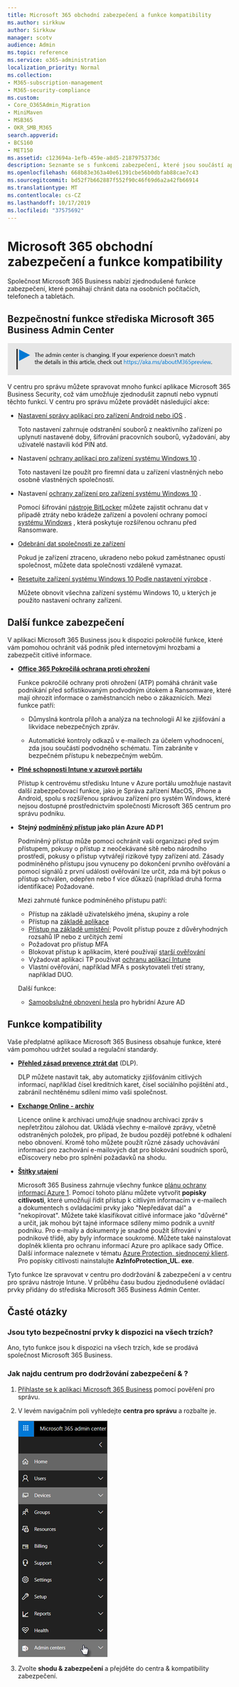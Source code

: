```yaml
---
title: Microsoft 365 obchodní zabezpečení a funkce kompatibility
ms.author: sirkkuw
author: Sirkkuw
manager: scotv
audience: Admin
ms.topic: reference
ms.service: o365-administration
localization_priority: Normal
ms.collection:
- M365-subscription-management
- M365-security-compliance
ms.custom:
- Core_O365Admin_Migration
- MiniMaven
- MSB365
- OKR_SMB_M365
search.appverid:
- BCS160
- MET150
ms.assetid: c123694a-1efb-459e-a8d5-2187975373dc
description: Seznamte se s funkcemi zabezpečení, které jsou součástí aplikace Microsoft 365 Business.
ms.openlocfilehash: 668b83e363a40e61391cbe56b0dbfab88cae7c43
ms.sourcegitcommit: bd52f7b662887f552f90c46f69d6a2a42fb66914
ms.translationtype: MT
ms.contentlocale: cs-CZ
ms.lasthandoff: 10/17/2019
ms.locfileid: "37575692"
---
```

# <a name="microsoft-365-business-security-and-compliance-features"></a>Microsoft 365 obchodní zabezpečení a funkce kompatibility

Společnost Microsoft 365 Business nabízí zjednodušené funkce zabezpečení, které pomáhají chránit data na osobních počítačích, telefonech a tabletách.
    
## <a name="microsoft-365-business-admin-center-security-features"></a>Bezpečnostní funkce střediska Microsoft 365 Business Admin Center

[![Popisek vám dá vědět, že se centrum pro správu mění a další podrobnosti naleznete na aka.ms/aboutM365preview.](media/m365admincenterchanging.png)](https://docs.microsoft.com/office365/admin/microsoft-365-admin-center-preview)

V centru pro správu můžete spravovat mnoho funkcí aplikace Microsoft 365 Business Security, což vám umožňuje zjednodušit zapnutí nebo vypnutí těchto funkcí. V centru pro správu můžete provádět následující akce:
  
  
- [Nastavení správy aplikací pro zařízení Android nebo iOS](app-protection-settings-for-android-and-ios.md) . 
    
    Toto nastavení zahrnuje odstranění souborů z neaktivního zařízení po uplynutí nastavené doby, šifrování pracovních souborů, vyžadování, aby uživatelé nastavili kód PIN atd.
    
- Nastavení [ochrany aplikací pro zařízení systému Windows 10](protection-settings-for-windows-10-devices.md) . 
    
    Toto nastavení lze použít pro firemní data u zařízení vlastněných nebo osobně vlastněných společností.
    
- Nastavení [ochrany zařízení pro zařízení systému Windows 10](protection-settings-for-windows-10-pcs.md) . 
    
    Pomocí šifrování [nástroje BitLocker](https://go.microsoft.com/fwlink/p/?linkid=871405) můžete zajistit ochranu dat v případě ztráty nebo krádeže zařízení a povolení ochrany pomocí [systému Windows](https://go.microsoft.com/fwlink/p/?linkid=871404) , která poskytuje rozšířenou ochranu před Ransomware. 
    
- [Odebrání dat společnosti ze zařízení](remove-company-data.md)
    
    Pokud je zařízení ztraceno, ukradeno nebo pokud zaměstnanec opustí společnost, můžete data společnosti vzdáleně vymazat.
    
- [Resetujte zařízení systému Windows 10 Podle nastavení výrobce](reset-devices-to-factory-settings.md) . 
    
    Můžete obnovit všechna zařízení systému Windows 10, u kterých je použito nastavení ochrany zařízení.
    
## <a name="additional-security-features"></a>Další funkce zabezpečení 

V aplikaci Microsoft 365 Business jsou k dispozici pokročilé funkce, které vám pomohou ochránit váš podnik před internetovými hrozbami a zabezpečit citlivé informace.
  
- **[Office 365 Pokročilá ochrana proti ohrožení](https://support.office.com/article/e100fe7c-f2a1-4b7d-9e08-622330b83653)**
    
    Funkce pokročilé ochrany proti ohrožení (ATP) pomáhá chránit vaše podnikání před sofistikovaným podvodným útokem a Ransomware, které mají ohrozit informace o zaměstnancích nebo o zákaznících. Mezi funkce patří:
    
  - Důmyslná kontrola příloh a analýza na technologii AI ke zjišťování a likvidace nebezpečných zpráv.
    
  - Automatické kontroly odkazů v e-mailech za účelem vyhodnocení, zda jsou součástí podvodného schématu. Tím zabráníte v bezpečném přístupu k nebezpečným webům.

- **[Plné schopnosti Intune v azurově portálu](https://go.microsoft.com/fwlink/p/?linkid=871403)**
    
    Přístup k centrovému středisku Intune v Azure portálu umožňuje nastavit další zabezpečovací funkce, jako je Správa zařízení MacOS, iPhone a Android, spolu s rozšířenou správou zařízení pro systém Windows, které nejsou dostupné prostřednictvím společnosti Microsoft 365 centrum pro správu podniku.
- **Stejný [podmíněný přístup](https://docs.microsoft.com/en-us/azure/active-directory/conditional-access/overview) jako plán Azure AD P1**

    Podmíněný přístup může pomoci ochránit vaši organizaci před svým přístupem, pokusy o přístup z neočekávané sítě nebo národního prostředí, pokusy o přístup vytvářejí rizikové typy zařízení atd. Zásady podmíněného přístupu jsou vynuceny po dokončení prvního ověřování a pomocí signálů z první události ověřování lze určit, zda má být pokus o přístup schválen, odepřen nebo f více důkazů (například druhá forma identifikace) Požadované.

    Mezi zahrnuté funkce podmíněného přístupu patří:

    - Přístup na základě uživatelského jména, skupiny a role
    - Přístup na [základě aplikace](https://docs.microsoft.com/azure/active-directory/conditional-access/app-based-conditional-access) 
    - [Přístup na základě umístění](https://docs.microsoft.com/azure/active-directory/authentication/howto-registration-mfa-sspr-combined#conditional-access-policies-for-combined-registration);  Povolit přístup pouze z důvěryhodných rozsahů IP nebo z určitých zemí 
    - Požadovat pro přístup MFA
    - Blokovat přístup k aplikacím, které používají [starší ověřování](https://docs.microsoft.com/azure/active-directory/conditional-access/block-legacy-authentication)
    - Vyžadovat aplikaci TP používat [ochranu aplikací Intune](https://docs.microsoft.com/azure/active-directory/conditional-access/app-protection-based-conditional-access)
    - Vlastní ověřování, například MFA s poskytovateli třetí strany, například DUO.
   
    Další funkce:
    - [Samoobslužné obnovení hesla](https://docs.microsoft.com/azure/active-directory/authentication/concept-sspr-customization) pro hybridní Azure AD
    
## <a name="compliance-features"></a>Funkce kompatibility

Vaše předplatné aplikace Microsoft 365 Business obsahuje funkce, které vám pomohou udržet soulad a regulační standardy.

- **[Přehled zásad prevence ztrát dat](https://support.office.com/article/1966b2a7-d1e2-4d92-ab61-42efbb137f5e)** (DLP). 
    
    DLP můžete nastavit tak, aby automaticky zjišťováním citlivých informací, například čísel kreditních karet, čísel sociálního pojištění atd., zabránil nechtěnému sdílení mimo vaši společnost.
    
- **[Exchange Online - archiv](https://products.office.com/exchange/microsoft-exchange-online-archiving-email)**
    
    Licence online k archivaci umožňuje snadnou archivaci zpráv s nepřetržitou zálohou dat. Ukládá všechny e-mailové zprávy, včetně odstraněných položek, pro případ, že budou později potřebné k odhalení nebo obnovení. Kromě toho můžete použít různé zásady uchovávání informací pro zachování e-mailových dat pro blokování soudních sporů, eDiscovery nebo pro splnění požadavků na shodu.
    
- **[Štítky utajení](https://docs.microsoft.com/microsoft-365/compliance/sensitivity-labels)**

   Microsoft 365 Business zahrnuje všechny funkce [plánu ochrany informací Azure 1](https://go.microsoft.com/fwlink/p/?linkid=871407). Pomocí tohoto plánu můžete vytvořit **popisky citlivosti**, které umožňují řídit přístup k citlivým informacím v e-mailech a dokumentech s ovládacími prvky jako "Nepředávat dál" a "nekopírovat". Můžete také klasifikovat citlivé informace jako "důvěrné" a určit, jak mohou být tajné informace sdíleny mimo podnik a uvnitř podniku. Pro e-maily a dokumenty je snadné použít šifrování v podnikové třídě, aby byly informace soukromé. Můžete také nainstalovat doplněk klienta pro ochranu informací Azure pro aplikace sady Office. Další informace naleznete v tématu [Azure Protection, sjednocený klient](https://docs.microsoft.com/azure/information-protection/rms-client/unifiedlabelingclient-version-release-history). Pro popisky citlivosti nainstalujte **AzInfoProtection_UL. exe**.

Tyto funkce lze spravovat v centru pro dodržování &amp; zabezpečení a v centru pro správu nástroje Intune. V průběhu času budou zjednodušené ovládací prvky přidány do střediska Microsoft 365 Business Admin Center.
  
    
## <a name="faq"></a>Časté otázky

 ### <a name="are-these-security-features-available-in-all-markets"></a>Jsou tyto bezpečnostní prvky k dispozici na všech trzích?
  
Ano, tyto funkce jsou k dispozici na všech trzích, kde se prodává společnost Microsoft 365 Business.
  
### <a name="how-do-i-find-the-security-amp-compliance-center"></a>Jak najdu centrum pro dodržování zabezpečení &amp; ?
  
1. [Přihlaste se k aplikaci Microsoft 365 Business](https://portal.microsoft.com/) pomocí pověření pro správu. 
    
2. V levém navigačním poli vyhledejte **centra pro správu** a rozbalte je. 
    
    ![V levém navigačním středisku v centru Microsoft 365 Admin Center zvolte centrum pro správu.](media/fa4484f8-c637-45fd-a7bd-bdb3abfd6c03.png)
  
3. Zvolte **shodu &amp; zabezpečení** a přejděte do centra &amp; kompatibility zabezpečení.